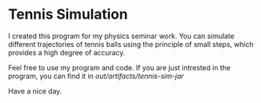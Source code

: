 # Tennis Simulation

I created this program for my physics seminar work.
You can simulate different trajectories of tennis balls using the principle of small steps, which provides a high degree of accuracy. 

Feel free to use my program and code. If you are just intrested in the program, you can find it in *out/artifacts/tennis-sim-jar*

Have a nice day.
